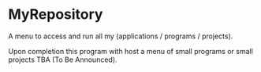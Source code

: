 # MyRepository
A menu to access and run all my (applications / programs / projects).

Upon completion this program with host a menu of small programs or small projects TBA (To Be Announced).
